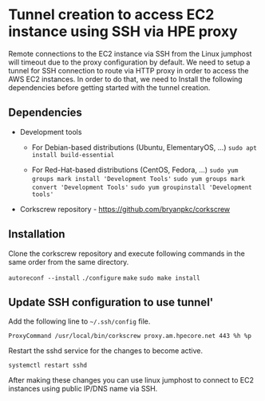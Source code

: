 # Tunnel creation to access EC2 instance using SSH via HPE proxy

Remote connections to the EC2 instance via SSH from the Linux jumphost will timeout due to the proxy configuration by default.
We need to setup a tunnel for SSH connection to route via HTTP proxy in order to access the AWS EC2 instances. In order to do that, we need to Install the following dependencies before getting started with the tunnel creation.

## Dependencies
- Development tools
	- For Debian-based distributions (Ubuntu, ElementaryOS, ...)
	```sudo apt install build-essential```

	- For Red-Hat-based distributions (CentOS, Fedora, ...)
	```sudo yum groups mark install 'Development Tools'```
	```sudo yum groups mark convert 'Development Tools'```
	```sudo yum groupinstall 'Development tools'```

- Corkscrew repository - https://github.com/bryanpkc/corkscrew


## Installation

Clone the corkscrew repository and execute following commands in the same order from the same directory.

`autoreconf --install`
`./configure`
`make`
`sudo make install`


## Update SSH configuration to use tunnel'
Add the following line to `~/.ssh/config` file.

`ProxyCommand /usr/local/bin/corkscrew proxy.am.hpecore.net 443 %h %p`

Restart the sshd service for the changes to become active.

`systemctl restart sshd`

After making these changes you can use linux jumphost to connect to EC2 instances using public IP/DNS name via SSH.
